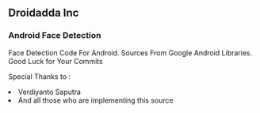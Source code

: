 <h2> Droidadda Inc </h2>

<h3> Android Face Detection </h3>
Face Detection Code For Android. Sources From Google Android Libraries.
Good Luck for Your Commits

Special Thanks to :
<li>Verdiyanto Saputra</li>
<li>And all those who are implementing this source</li>
